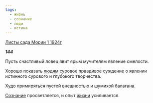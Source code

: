 ```yaml
---
tags:
  - жизнь
  - сознание
  - люди
  - истина
---
```

[Листы сада Мории 1 1924г](https://127.0.0.1:4002/agni/1924)

___144___

Пусть счастливый ловец явит ярым мучителям явление смелости.   

Хорошо показать [людям](../../../tags/#люди) суровое правдивое суждение о явлении истинного сурового и глубокого творчества.   

Худо примиряться пустой внешностью и шумихой балагана.   

[Сознание](../../../tags/#сознание) просветляется, и опыт [жизни](../../../tags/#жизнь) усиливается.   

